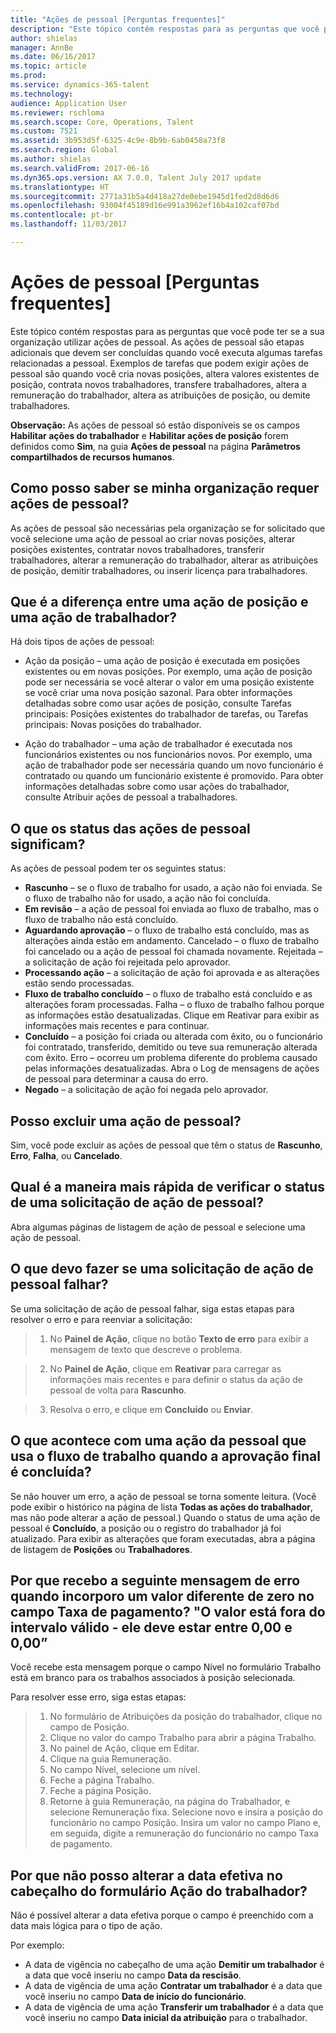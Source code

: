```yaml
---
title: "Ações de pessoal [Perguntas frequentes]"
description: "Este tópico contém respostas para as perguntas que você pode ter se a sua organização utilizar ações de pessoal. As ações de pessoal são etapas adicionais que devem ser concluídas quando você executa algumas tarefas relacionadas a pessoal."
author: shielas
manager: AnnBe
ms.date: 06/16/2017
ms.topic: article
ms.prod: 
ms.service: dynamics-365-talent
ms.technology: 
audience: Application User
ms.reviewer: rschloma
ms.search.scope: Core, Operations, Talent
ms.custom: 7521
ms.assetid: 3b953d5f-6325-4c9e-8b9b-6ab0458a73f8
ms.search.region: Global
ms.author: shielas
ms.search.validFrom: 2017-06-16
ms.dyn365.ops.version: AX 7.0.0, Talent July 2017 update
ms.translationtype: HT
ms.sourcegitcommit: 2771a31b5a4d418a27de0ebe1945d1fed2d8d6d6
ms.openlocfilehash: 93004f45189d16e991a3962ef16b4a102caf07bd
ms.contentlocale: pt-br
ms.lasthandoff: 11/03/2017

---
```


# <a name="personnel-actions-faq"></a>Ações de pessoal [Perguntas frequentes]
Este tópico contém respostas para as perguntas que você pode ter se a sua organização utilizar ações de pessoal. As ações de pessoal são etapas adicionais que devem ser concluídas quando você executa algumas tarefas relacionadas a pessoal. Exemplos de tarefas que podem exigir ações de pessoal são quando você cria novas posições, altera valores existentes de posição, contrata novos trabalhadores, transfere trabalhadores, altera a remuneração do trabalhador, altera as atribuições de posição, ou demite trabalhadores.

**Observação:** As ações de pessoal só estão disponíveis se os campos **Habilitar ações do trabalhador** e **Habilitar ações de posição** forem definidos como **Sim**, na guia **Ações de pessoal** na página **Parâmetros compartilhados de recursos humanos**. 

## <a name="how-can-i-tell-if-my-organization-requires-personnel-actions"></a>Como posso saber se minha organização requer ações de pessoal?
As ações de pessoal são necessárias pela organização se for solicitado que você selecione uma ação de pessoal ao criar novas posições, alterar posições existentes, contratar novos trabalhadores, transferir trabalhadores, alterar a remuneração do trabalhador, alterar as atribuições de posição, demitir trabalhadores, ou inserir licença para trabalhadores. 

## <a name="what-is-the-difference-between-a-position-action-and-a-worker-action"></a>Que é a diferença entre uma ação de posição e uma ação de trabalhador?
Há dois tipos de ações de pessoal:

- Ação da posição – uma ação de posição é executada em posições existentes ou em novas posições. Por exemplo, uma ação de posição pode ser necessária se você alterar o valor em uma posição existente se você criar uma nova posição sazonal. Para obter informações detalhadas sobre como usar ações de posição, consulte Tarefas principais: Posições existentes do trabalhador de tarefas, ou Tarefas principais: Novas posições do trabalhador.

- Ação do trabalhador – uma ação de trabalhador é executada nos funcionários existentes ou nos funcionários novos. Por exemplo, uma ação de trabalhador pode ser necessária quando um novo funcionário é contratado ou quando um funcionário existente é promovido. Para obter informações detalhadas sobre como usar ações do trabalhador, consulte Atribuir ações de pessoal a trabalhadores.

## <a name="what-do-the-statuses-of-the-personnel-actions-mean"></a>O que os status das ações de pessoal significam?
As ações de pessoal podem ter os seguintes status:

- **Rascunho** – se o fluxo de trabalho for usado, a ação não foi enviada. Se o fluxo de trabalho não for usado, a ação não foi concluída.
- **Em revisão** – a ação de pessoal foi enviada ao fluxo de trabalho, mas o fluxo de trabalho não está concluído.
- **Aguardando aprovação** – o fluxo de trabalho está concluído, mas as alterações ainda estão em andamento. Cancelado – o fluxo de trabalho foi cancelado ou a ação de pessoal foi chamada novamente. Rejeitada – a solicitação de ação foi rejeitada pelo aprovador.
- **Processando ação** – a solicitação de ação foi aprovada e as alterações estão sendo processadas.
- **Fluxo de trabalho concluído** – o fluxo de trabalho está concluído e as alterações foram processadas. Falha – o fluxo de trabalho falhou porque as informações estão desatualizadas. Clique em Reativar para exibir as informações mais recentes e para continuar.
- **Concluído** – a posição foi criada ou alterada com êxito, ou o funcionário foi contratado, transferido, demitido ou teve sua remuneração alterada com êxito. Erro – ocorreu um problema diferente do problema causado pelas informações desatualizadas. Abra o Log de mensagens de ações de pessoal para determinar a causa do erro.
- **Negado** – a solicitação de ação foi negada pelo aprovador.

## <a name="can-i-delete-a-personnel-action"></a>Posso excluir uma ação de pessoal?
Sim, você pode excluir as ações de pessoal que têm o status de **Rascunho**, **Erro**, **Falha**, ou **Cancelado**.

## <a name="what-is-the-fastest-way-to-check-the-status-of-a-personnel-action-request"></a>Qual é a maneira mais rápida de verificar o status de uma solicitação de ação de pessoal?
Abra algumas páginas de listagem de ação de pessoal e selecione uma ação de pessoal.

## <a name="what-should-i-do-if-a-personnel-action-request-fails"></a>O que devo fazer se uma solicitação de ação de pessoal falhar?
Se uma solicitação de ação de pessoal falhar, siga estas etapas para resolver o erro e para reenviar a solicitação:

> 1. No **Painel de Ação**, clique no botão **Texto de erro** para exibir a mensagem de texto que descreve o problema.

> 2. No **Painel de Ação**, clique em **Reativar** para carregar as informações mais recentes e para definir o status da ação de pessoal de volta para **Rascunho**.

> 3. Resolva o erro, e clique em **Concluído** ou **Enviar**.

## <a name="what-happens-to-a-personnel-action-that-uses-workflow-when-the-final-approval-is-completed"></a>O que acontece com uma ação da pessoal que usa o fluxo de trabalho quando a aprovação final é concluída?
Se não houver um erro, a ação de pessoal se torna somente leitura. (Você pode exibir o histórico na página de lista **Todas as ações do trabalhador**, mas não pode alterar a ação de pessoal.) Quando o status de uma ação de pessoal é **Concluído**, a posição ou o registro do trabalhador já foi atualizado. Para exibir as alterações que foram executadas, abra a página de listagem de **Posições** ou **Trabalhadores**.

## <a name="why-do-i-receive-the-following-error-when-i-enter-a-non-zero-value-in-the-pay-rate-field-the-value-is-out-of-its-valid-range--it-much-be-between-000-and-000"></a>Por que recebo a seguinte mensagem de erro quando incorporo um valor diferente de zero no campo Taxa de pagamento? "O valor está fora do intervalo válido - ele deve estar entre 0,00 e 0,00”
Você recebe esta mensagem porque o campo Nível no formulário Trabalho está em branco para os trabalhos associados à posição selecionada.

Para resolver esse erro, siga estas etapas:

> 1. No formulário de Atribuições da posição do trabalhador, clique no campo de Posição.  
> 2. Clique no valor do campo Trabalho para abrir a página Trabalho.
> 3. No painel de Ação, clique em Editar.
> 4. Clique na guia Remuneração.
> 5. No campo Nível, selecione um nível.
> 6. Feche a página Trabalho.
> 7. Feche a página Posição.
> 8. Retorne à guia Remuneração, na página do Trabalhador, e selecione Remuneração fixa.  Selecione novo e insira a posição do funcionário no campo Posição.  Insira um valor no campo Plano e, em seguida, digite a remuneração do funcionário no campo Taxa de pagamento.

## <a name="why-cant-i-change-the-effective-date-in-the-header-of-the-worker-action-form"></a>Por que não posso alterar a data efetiva no cabeçalho do formulário Ação do trabalhador?
Não é possível alterar a data efetiva porque o campo é preenchido com a data mais lógica para o tipo de ação.

Por exemplo:

- A data de vigência no cabeçalho de uma ação **Demitir um trabalhador** é a data que você inseriu no campo **Data da rescisão**.
- A data de vigência de uma ação **Contratar um trabalhador** é a data que você inseriu no campo **Data de início do funcionário**.
- A data de vigência de uma ação **Transferir um trabalhador** é a data que você inseriu no campo **Data inicial da atribuição** para o trabalhador.


